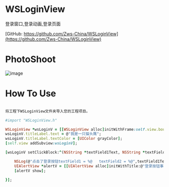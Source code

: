 # WSLoginView
登录窗口,登录动画,登录页面

[GitHub: https://github.com/Zws-China/WSLoginView](https://github.com/Zws-China/WSLoginView)  


# PhotoShoot
![image](https://github.com/Zws-China/.../blob/master/WSLoginView.gif)


# How To Use

```ruby

将工程下WSLoginView文件夹导入您的工程项目。

#import "WSLoginView.h"

WSLoginView *wsLoginV = [[WSLoginView alloc]initWithFrame:self.view.bounds];
wsLoginV.titleLabel.text = @"我是一只猫头鹰";
wsLoginV.titleLabel.textColor = [UIColor grayColor];
[self.view addSubview:wsLoginV];

[wsLoginV setClickBlock:^(NSString *textField1Text, NSString *textField2Text) {

    NSLog(@"点击了登录按钮textField1 = %@   textField2 = %@",textField1Text,textField2Text);
    UIAlertView *alertV = [[UIAlertView alloc]initWithTitle:@"登录按钮事件" message:[NSString stringWithFormat:@"账号：%@\n密码：%@",textField1Text,textField2Text] delegate:nil cancelButtonTitle:@"确定" otherButtonTitles:nil, nil];
    [alertV show];

}];


```